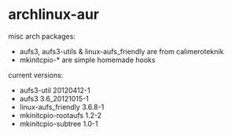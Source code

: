archlinux-aur
=============

misc arch packages:

* aufs3, aufs3-utils & linux-aufs_friendly are from calimeroteknik
* mkinitcpio-* are simple homemade hooks

current versions:

* aufs3-util                20120412-1
* aufs3                     3.6_20121015-1
* linux-aufs_friendly       3.6.8-1
* mkinitcpio-rootaufs       1.2-2
* mkinitcpio-subtree        1.0-1
